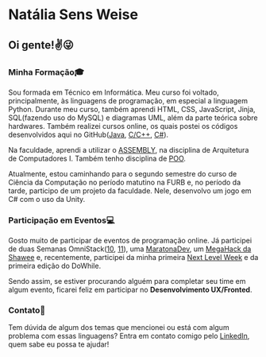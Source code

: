 # Natália Sens Weise

## Oi gente!:v::stuck_out_tongue_winking_eye:

### Minha Formação:mortar_board:
    
Sou formada em Técnico em Informática. Meu curso foi voltado, principalmente, às linguagens de programação, em especial a linguagem Python. 
Durante meu curso, também aprendi HTML, CSS, JavaScript, Jinja, SQL(fazendo uso do MySQL) e diagramas UML, além da parte teórica sobre hardwares.
Também realizei cursos online, os quais postei os códigos desenvolvidos aqui no GitHub([Java](https://github.com/PanicAThePython/CursoEmVideoJava), [C/C++](https://github.com/PanicAThePython/AulasFundC-Udemy), [C#](https://github.com/PanicAThePython/GalaxyShooter)).

Na faculdade, aprendi a utilizar o [ASSEMBLY](https://github.com/PanicAThePython/FundAssembly), na disciplina de Arquitetura de Computadores I.
Também tenho disciplina de [POO](https://github.com/PanicAThePython/POO).
    
Atualmente, estou caminhando para o segundo semestre do curso de Ciência da Computação no período matutino na FURB e, no período da tarde, 
participo de um projeto da faculdade. Nele, desenvolvo um jogo em C# com o uso da Unity.

### Participação em Eventos:computer:

Gosto muito de participar de eventos de programação online. Já participei de duas Semanas OmniStack([10](https://github.com/PanicAThePython/SemanaOmniStack10), [11](https://github.com/PanicAThePython/SemanaOmniStack11)), uma [MaratonaDev](https://github.com/PanicAThePython/MaratonaDev3), um [MegaHack da Shawee](https://github.com/Lima001/Mega-Hack-3.0) e, 
recentemente, participei da minha primeira [Next Level Week](https://github.com/PanicAThePython/nlw-2) e da primeira edição do DoWhile.

Sendo assim, se estiver procurando alguém para completar seu time em algum evento, ficarei feliz em participar no **Desenvolvimento UX/Fronted**.

### Contato:loudspeaker:
    
Tem dúvida de algum dos temas que mencionei ou está com algum problema com essas linguagens? Entra em contato comigo pelo [LinkedIn](https://www.linkedin.com/in/nat%C3%A1lia-sens-weise-0b9a42199/), quem sabe eu possa te ajudar!

